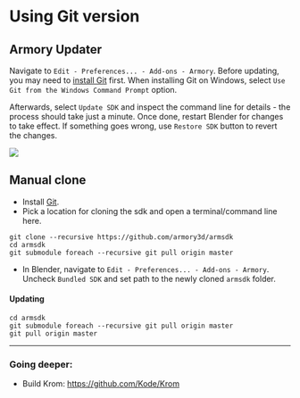 # Using Git version

## Armory Updater

Navigate to `Edit - Preferences... - Add-ons - Armory`. Before updating, you may need to [install Git](https://git-scm.com/) first. When installing Git on Windows, select `Use Git from the Windows Command Prompt` option.

Afterwards, select `Update SDK` and inspect the command line for details - the process should take just a minute. Once done, restart Blender for changes to take effect. If something goes wrong, use `Restore SDK` button to revert the changes.

![](/dev/img/gitversion/updater.png)

## Manual clone

- Install [Git](https://git-scm.com/download/win).
- Pick a location for cloning the sdk and open a terminal/command line here.

```
git clone --recursive https://github.com/armory3d/armsdk
cd armsdk
git submodule foreach --recursive git pull origin master
```

- In Blender, navigate to `Edit - Preferences... - Add-ons - Armory`. Uncheck `Bundled SDK` and set path to the newly cloned `armsdk` folder.

#### Updating

```
cd armsdk
git submodule foreach --recursive git pull origin master
git pull origin master
```

---

### Going deeper:

- Build Krom: https://github.com/Kode/Krom
